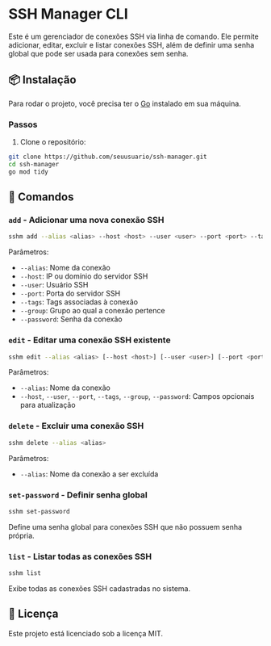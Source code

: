 # SSH Manager CLI

Este é um gerenciador de conexões SSH via linha de comando. Ele permite adicionar, editar, excluir e listar conexões SSH, além de definir uma senha global que pode ser usada para conexões sem senha.

## 📦 Instalação

Para rodar o projeto, você precisa ter o [Go](https://golang.org/) instalado em sua máquina.

### Passos

1. Clone o repositório:

```bash
git clone https://github.com/seuusuario/ssh-manager.git
cd ssh-manager
go mod tidy
```

## 🚀 Comandos

### `add` - Adicionar uma nova conexão SSH

```bash
sshm add --alias <alias> --host <host> --user <user> --port <port> --tags <tags> --group <group> --password <password>
```

Parâmetros:
- `--alias`: Nome da conexão
- `--host`: IP ou domínio do servidor SSH
- `--user`: Usuário SSH
- `--port`: Porta do servidor SSH
- `--tags`: Tags associadas à conexão
- `--group`: Grupo ao qual a conexão pertence
- `--password`: Senha da conexão

### `edit` - Editar uma conexão SSH existente

```bash
sshm edit --alias <alias> [--host <host>] [--user <user>] [--port <port>] [--tags <tags>] [--group <group>] [--password <password>]
```

Parâmetros:
- `--alias`: Nome da conexão
- `--host`, `--user`, `--port`, `--tags`, `--group`, `--password`: Campos opcionais para atualização

### `delete` - Excluir uma conexão SSH

```bash
sshm delete --alias <alias>
```

Parâmetros:
- `--alias`: Nome da conexão a ser excluída

### `set-password` - Definir senha global

```bash
sshm set-password
```

Define uma senha global para conexões SSH que não possuem senha própria.

### `list` - Listar todas as conexões SSH

```bash
sshm list
```

Exibe todas as conexões SSH cadastradas no sistema.

## 📄 Licença

Este projeto está licenciado sob a licença MIT.
